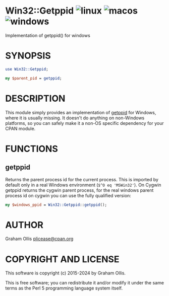 # Win32::Getppid ![linux](https://github.com/uperl/Win32-Getppid/workflows/linux/badge.svg) ![macos](https://github.com/uperl/Win32-Getppid/workflows/macos/badge.svg) ![windows](https://github.com/uperl/Win32-Getppid/workflows/windows/badge.svg)

Implementation of getppid() for windows

# SYNOPSIS

```perl
use Win32::Getppid;

my $parent_pid = getppid;
```

# DESCRIPTION

This module simply provides an implementation of [getppid](https://metacpan.org/pod/perlfunc#getppid) for
Windows, where it is usually missing.  It doesn't do anything on non-Windows
platforms, so you can safely make it a non-OS specific dependency for your
CPAN module.

# FUNCTIONS

## getppid

Returns the parent process id for the current process.  This is imported by
default only in a real Windows environment (`$^O eq 'MSWin32'`).  On Cygwin
getppid returns the cygwin parent process, for the real windows parent
process id on cygwin you can use the fully qualified version:

```perl
my $windows_ppid = Win32::Getppid::getppid();
```

# AUTHOR

Graham Ollis <plicease@cpan.org>

# COPYRIGHT AND LICENSE

This software is copyright (c) 2015-2024 by Graham Ollis.

This is free software; you can redistribute it and/or modify it under
the same terms as the Perl 5 programming language system itself.
